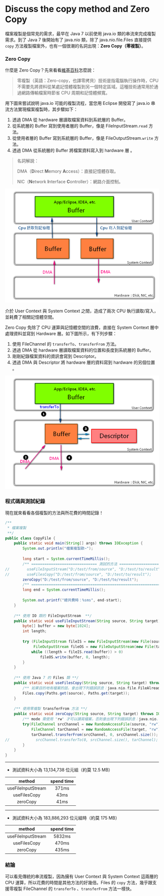 # Discuss the copy method and Zero Copy

檔案複製是個常見的需求，最早在 Java 7 以前使用 java.io 類的串流來完成複製需求。到了 Java 7 後開始有了 java.nio 類，除了 java.nio.file.Files 直接提供 `copy` 方法複製檔案外，也有一個很潮的名詞出現：**Zero Copy（零複製）**。

### Zero Copy
什麼是 Zero Copy？先來看看[維基百科](https://zh.wikipedia.org/zh-tw/%E9%9B%B6%E5%A4%8D%E5%88%B6)怎麼說：

> 零複製（英語：Zero-copy，也譯零拷貝）技術是指電腦執行操作時，CPU 不需要先將資料從某處記憶體複製到另一個特定區域。這種技術通常用於通過網路傳輸檔案時節省 CPU 周期和記憶體頻寬。

用下圖來嘗試說明  java.io 可能的複製流程，當您用 Eclipse 開發寫了 java.io 串流方法實現檔案複製時，其步驟如下：
1. 透過 DMA 從 hardware 層讀取檔案資料到系統層的 Buffer。
2. 從系統層的 Buffer 寫到使用者層的 Buffer，像是 FileInputStream.`read` 方法。
3. 從使用者層的 Buffer 寫到系統層的 Buffer，像是 FileOutputStream.`write` 方法。
4. 透過 DMA 從系統層的 Buffer 將檔案資料寫入到 hardware 層 。

> 名詞解說：
> 
> DMA（**D**irect **M**emory **A**ccess）：直接記憶體存取。
> 
> NIC（**N**etwork **I**nterface **C**ontroller）：網路介面控制。

![零複製解說1](/3_BackEnd/Java/Image/discussCopy0.png "零複製解說1")

介於 User Context 與 System Context 之間，造成了兩次 CPU 執行讀取/寫入，並耗費了相關記憶體空間。

Zero Copy 免除了 CPU 運算與記憶體空間的浪費，直接在 System Context 層中處理資料並寫到 Hardware 層。如下圖所示，有下列步驟：
1. 使用 FileChannel 的 `transferTo`、`transferFrom` 方法。
2. 透過 DMA 從 hardware 層讀取檔案資料的位置和長度到系統層的 Buffer。
3. 剛剛紀錄檔案資料的資訊會寫到 Descriptor。
4. 透過 DMA 與 Descriptor 將 hardware 層的資料寫到 hardware 的另個位置 。

![零複製解說2](/3_BackEnd/Java/Image/discussCopy1.png "零複製解說2")

### 程式碼與測試紀錄
現在就來看看各個複製的方法與所花費的時間記錄！


```Java
/**
 * 檔案複製
 **/
public class CopyFile {
    public static void main(String[] args) throws IOException {
        System.out.println("檔案複製歐~");

        long start = System.currentTimeMillis();
        /** ============================== 測試的方法 ============================== **/
//        useFileInputStream("D:/test/from/source", "D:/test/to/result");
//        useFilesCopy("D:/test/from/source", "D:/test/to/result");
        zeroCopy("D:/test/from/source", "D:/test/to/result");
        /** ====================================================================== **/
        long end = System.currentTimeMillis();

        System.out.printf("總共費時：%sms", end-start);
    }

    /** 使用 IO 類的 FileInputStream  **/
    public static void useFileInputStream(String source, String target) throws IOException {
        byte[] buffer = new byte[1024];
        int length;

        try (FileInputStream fileIS = new FileInputStream(new File(source));
             FileOutputStream fileOS = new FileOutputStream(new File(target))) {
            while ((length = fileIS.read(buffer)) > 0)
                fileOS.write(buffer, 0, length);
        }
    }

    /** 使用 Java 7 的 Files 類 **/
    public static void useFilesCopy(String source, String target) throws IOException {
        /** 如果目的地有檔案的話，會出現下列錯誤訊息：java.nio.file.FileAlreadyExistsException: D:\test\to\result **/
        Files.copy(Paths.get(source), Paths.get(target));
    }

    /** 使用零複製 transferFrom 方法 **/
    public static void zeroCopy(String source, String target) throws IOException {
        /** mode 需使用 "rw" 才可以讀寫檔案，否則會出現下列錯誤訊息：java.nio.channels.NonWritableChannelException **/
        try(FileChannel srcChannel = new RandomAccessFile(source, "rw").getChannel();
            FileChannel tarChannel = new RandomAccessFile(target, "rw").getChannel()) {
            tarChannel.transferFrom(srcChannel, 0, srcChannel.size());
//            srcChannel.transferTo(0, srcChannel.size(), tarChannel);
        }
    }
}
```

* * *
* 測試資料大小為 13,134,738 位元組（約莫 12.5 MB）

method | spend time
:-: | :-:
useFileInputStream | 371ms
useFilesCopy | 43ms
zeroCopy | 41ms

* * *
* 測試資料大小為 183,886,293 位元組時（約莫 175 MB）

method | spend time
:-: | :-:
useFileInputStream | 5832ms
useFilesCopy | 470ms
zeroCopy | 435ms

### 結論
可以看見傳統的串流複製，因為擁有 User Context 與 System Context 這兩層的 CPU 運算，所以花費的時間是其他方法的好幾倍。Files 的 `copy` 方法，幾乎跟支援零複製 FileChannel 的 `transferTo` 、`transferFrom` 方法一樣快。

